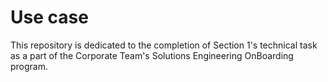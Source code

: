 # Use case
This repository is dedicated to the completion of Section 1's technical task
as a part of the Corporate Team's Solutions Engineering OnBoarding program.